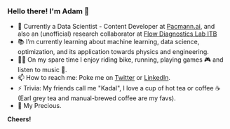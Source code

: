 ### Hello there! I'm Adam 👋

- 🔭 Currently a Data Scientist - Content Developer at [Pacmann.ai](https://pacmann.ai/), and also an (unofficial) research collaborator at [Flow Diagnostics Lab ITB](https://flowdiagnostics.ftmd.itb.ac.id/)
- :books: I’m currently learning about machine learning, data science, optimization, and its application towards physics and engineering.
- :biking_man: On my spare time I enjoy riding bike, running, playing games :video_game: and listen to music :musical_note:.
- 📫 How to reach me: Poke me on [Twitter](https://twitter.com/fazaghifari) or [LinkedIn](https://www.linkedin.com/in/ghifariadamf/).
- ⚡ Trivia: My friends call me "Kadal", I love a cup of hot tea or coffee :coffee: (Earl grey tea and manual-brewed coffee are my favs).
- :ring: My Precious.

**Cheers!**
